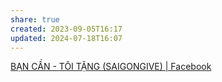 ```yaml
---
share: true
created: 2023-09-05T16:17
updated: 2024-07-18T16:07
---
```

[BẠN CẦN - TÔI TẶNG (SAIGONGIVE) | Facebook](https://www.facebook.com/groups/362234617663903)